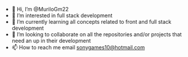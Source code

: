 - 👋 Hi, I’m @MuriloGm22
- 👀 I’m interested in full stack development
- 🌱 I’m currently learning all concepts related to front and full stack development
- 💞️ I’m looking to collaborate on all the repositories and/or projects that need an up in their development
- 📫 How to reach me email sonygames10@hotmail.com

<!---
I suggest inserting these modifications in HTML and CSS to improve the design of your profile remembering that it is necessary to change for your user
--->

<!---
<h1 style="text-align: center;" align="center">&nbsp; &nbsp; &nbsp; Ol&aacute;, Seja Bem-Vindo ☺️</h1>
<p align="center">❤️ </p>
<p align="center">🌳 &ccedil;&atilde;o</p>
<p align="center">🌱 </p>
<p align="center">⚡ &ecirc;&ccedil;&atilde;&ecirc;</p>
<p align="center">😄 Pronuncia: Ele/Dele </p>
<p align="center">Sua contribui&ccedil;&atilde;o ser&aacute; muito bem vinda, vlw mesmo! 😉️</p>
</div> 

  <div align="center">
  <a href="https://github.com/Rodrigo-Henrique21">
  <img height="150em" src="https://github-readme-stats.vercel.app/api?username=Rodrigo-Henrique21&show_icons=true&theme=highcontrast&include_all_commits=true&count_private=true"/>
  <img height="150em" src="https://github-readme-stats.vercel.app/api/top-langs/?username=Rodrigo-Henrique21&layout=compact&langs_count=7&theme=highcontrast"/>
</div>
  
 <div align="center">
 
![snake gif](https://github.com/Rodrigo-Henrique21/Rodrigo-Henrique21/blob/output/github-contribution-grid-snake.svg)
 
</div>

  <div align="center">
  <a href="https://www.linkedin.com/in/rodrigo-h-446ab413a/" target="_blank"><img src="https://img.shields.io/badge/-LinkedIn-%230077B5?style=for-the-badge&logo=linkedin&logoColor=white" target="_blank"></a> 
  <a href="mailto:saibamais28@gmail.com"><img src="https://img.shields.io/badge/-Gmail-%23333?style=for-the-badge&logo=gmail&logoColor=white" target="_blank"></a>
   
<div align="center" valign="top"><br>
  <img align="center" alt="Python" height="35" width="40" src="https://cdn.jsdelivr.net/gh/devicons/devicon/icons/python/python-original.svg">
  <img align="center" alt="Django" height="90" width="50" src="https://cdn.jsdelivr.net/gh/devicons/devicon/icons/django/django-plain-wordmark.svg">
  <img align="center" alt="git" height="30" width="40" src="https://raw.githubusercontent.com/devicons/devicon/master/icons/git/git-original.svg">
   <img align="center" alt="docker" height="50" width="40" src="https://cdn.jsdelivr.net/gh/devicons/devicon/icons/docker/docker-original-wordmark.svg">
   <img align="center" alt="mySQL" height="90" width="60" src="https://cdn.jsdelivr.net/gh/devicons/devicon/icons/mysql/mysql-original-wordmark.svg">
  <img align="center" alt="azure" height="30" width="40" src="https://cdn.jsdelivr.net/gh/devicons/devicon/icons/azure/azure-original.svg">

                 
</div><br>
<div align="center">
--->
